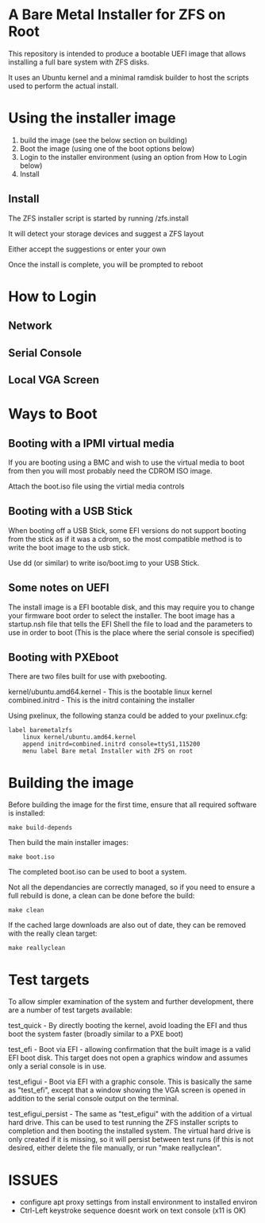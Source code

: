 A Bare Metal Installer for ZFS on Root
======================================

This repository is intended to produce a bootable UEFI image that allows
installing a full bare system with ZFS disks.

It uses an Ubuntu kernel and a minimal ramdisk builder to host the scripts
used to perform the actual install.

Using the installer image
=========================


1) build the image (see the below section on building)
2) Boot the image (using one of the boot options below)
3) Login to the installer environment (using an option from How to Login below)
4) Install

Install
-------

The ZFS installer script is started by running /zfs.install

It will detect your storage devices and suggest a ZFS layout

Either accept the suggestions or enter your own

Once the install is complete, you will be prompted to reboot



How to Login
============

Network
-------

Serial Console
--------------

Local VGA Screen
----------------


Ways to Boot
============

Booting with a IPMI virtual media
---------------------------------

If you are booting using a BMC and wish to use the virtual media to boot from
then you will most probably need the CDROM ISO image.

Attach the boot.iso file using the virtial media controls

Booting with a USB Stick
------------------------

When booting off a USB Stick, some EFI versions do not support booting from
the stick as if it was a cdrom, so the most compatible method is to write the
boot image to the usb stick.

Use dd (or similar) to write iso/boot.img to your USB Stick.

Some notes on UEFI
------------------

The install image is a EFI bootable disk, and this may require you
to change your firmware boot order to select the installer.  The boot
image has a startup.nsh file that tells the EFI Shell the file to load
and the parameters to use in order to boot (This is the place where the
serial console is specified)

Booting with PXEboot
--------------------

There are two files built for use with pxebooting.

kernel/ubuntu.amd64.kernel      - This is the bootable linux kernel
combined.initrd                 - This is the initrd containing the installer

Using pxelinux, the following stanza could be added to your pxelinux.cfg:

    label baremetalzfs
        linux kernel/ubuntu.amd64.kernel
        append initrd=combined.initrd console=ttyS1,115200
        menu label Bare metal Installer with ZFS on root


Building the image
==================

Before building the image for the first time, ensure that all required
software is installed:

    make build-depends

Then build the main installer images:

    make boot.iso

The completed boot.iso can be used to boot a system.

Not all the dependancies are correctly managed, so if you need to ensure a
full rebuild is done, a clean can be done before the build:

    make clean

If the cached large downloads are also out of date, they can be removed with
the really clean target:

    make reallyclean


Test targets
============

To allow simpler examination of the system and further development, there are
a number of test targets available:

test_quick          - By directly booting the kernel, avoid loading the EFI
    and thus boot the system faster (broadly similar to a PXE boot)

test_efi            - Boot via EFI - allowing confirmation that the built
    image is a valid EFI boot disk.  This target does not open a graphics
    window and assumes only a serial console is in use.

test_efigui         - Boot via EFI with a graphic console.  This is
    basically the same as "test_efi", except that a window showing the
    VGA screen is opened in addition to the serial console output on
    the terminal.

test_efigui_persist - The same as "test_efigui" with the addition of
    a virtual hard drive.  This can be used to test running the ZFS
    installer scripts to completion and then booting the installed system.
    The virtual hard drive is only created if it is missing, so it will
    persist between test runs (if this is not desired, either delete the
    file manually, or run "make reallyclean".


ISSUES
======
- configure apt proxy settings from install environment to installed environ
- Ctrl-Left keystroke sequence doesnt work on text console (x11 is OK)
